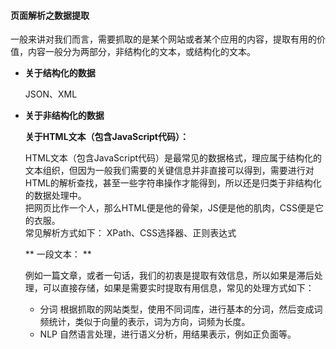 #### 页面解析之数据提取

一般来讲对我们而言，需要抓取的是某个网站或者某个应用的内容，提取有用的价值，内容一般分为两部分，非结构化的文本，或结构化的文本。

* **关于结构化的数据**

  JSON、XML

* **关于非结构化的数据**

  **关于HTML文本（包含JavaScript代码）：**

  HTML文本（包含JavaScript代码）是最常见的数据格式，理应属于结构化的文本组织，但因为一般我们需要的关键信息并非直接可以得到，需要进行对HTML的解析查找，甚至一些字符串操作才能得到，所以还是归类于非结构化的数据处理中。  
  把网页比作一个人，那么HTML便是他的骨架，JS便是他的肌肉，CSS便是它的衣服。  
  常见解析方式如下： XPath、CSS选择器、正则表达式

  ** 一段文本： **

  例如一篇文章，或者一句话，我们的初衷是提取有效信息，所以如果是滞后处理，可以直接存储，如果是需要实时提取有用信息，常见的处理方式如下：  
  - 分词 根据抓取的网站类型，使用不同词库，进行基本的分词，然后变成词频统计，类似于向量的表示，词为方向，词频为长度。
  - NLP 自然语言处理，进行语义分析，用结果表示，例如正负面等。



